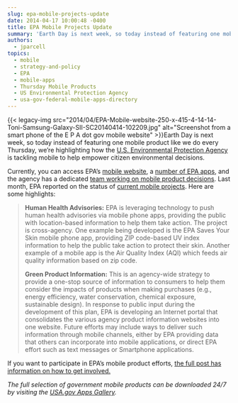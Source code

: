 ```yaml
---
slug: epa-mobile-projects-update
date: 2014-04-17 10:00:48 -0400
title: EPA Mobile Projects Update
summary: 'Earth Day is next week, so today instead of featuring one mobile product like we do every Thursday, we&#8217;re highlighting how the U.S. Environmental Protection Agency is tackling mobile to help empower citizen environmental decisions. Currently, you can'
authors:
  - jparcell
topics:
  - mobile
  - strategy-and-policy
  - EPA
  - mobile-apps
  - Thursday Mobile Products
  - US Environmental Protection Agency
  - usa-gov-federal-mobile-apps-directory
---
```


{{< legacy-img src="2014/04/EPA-Mobile-website-250-x-415-4-14-14-Toni-Samsung-Galaxy-SII-SC20140414-102209.jpg" alt="Screenshot from a smart phone of the E P A dot gov mobile website" >}}Earth Day is next week, so today instead of featuring one mobile product like we do every Thursday, we&#8217;re highlighting how the [U.S. Environmental Protection Agency](http://www.epa.gov/) is tackling mobile to help empower citizen environmental decisions.

Currently, you can access EPA&#8217;s [mobile website](http://m.epa.gov/apps/), a [number of EPA apps](http://m.epa.gov/apps/), and the agency has a dedicated [team working on mobile product decisions](http://www2.epa.gov/webguide/mobile-access-review-committee).  Last month, EPA reported on the status of [current mobile projects](http://www2.epa.gov/open/epa-mobile-applications-apps-empower-citizens-environmental-decisions). Here are some highlights:

> **Human Health Advisories:** EPA is leveraging technology to push human health advisories via mobile phone apps, providing the public with location-based information to help them take action. The project is cross-agency. One example being developed is the EPA Saves Your Skin mobile phone app, providing ZIP code-based UV index information to help the public take action to protect their skin. Another example of a mobile app is the Air Quality Index (AQI) which feeds air quality information based on zip code.
> 
> **Green Product Information:** This is an agency-wide strategy to provide a one-stop source of information to consumers to help them consider the impacts of products when making purchases (e.g., energy efficiency, water conservation, chemical exposure, sustainable design). In response to public input during the development of this plan, EPA is developing an Internet portal that consolidates the various agency product information websites into one website. Future efforts may include ways to deliver such information through mobile channels, either by EPA providing data that others can incorporate into mobile applications, or direct EPA effort such as text messages or Smartphone applications.

If you want to participate in EPA&#8217;s mobile product efforts, [the full post has information on how to get involved.](http://www2.epa.gov/open/epa-mobile-applications-apps-empower-citizens-environmental-decisions)

_The full selection of government mobile products can be downloaded 24/7 by visiting the [USA.gov Apps Gallery](http://apps.usa.gov/)._ 

 